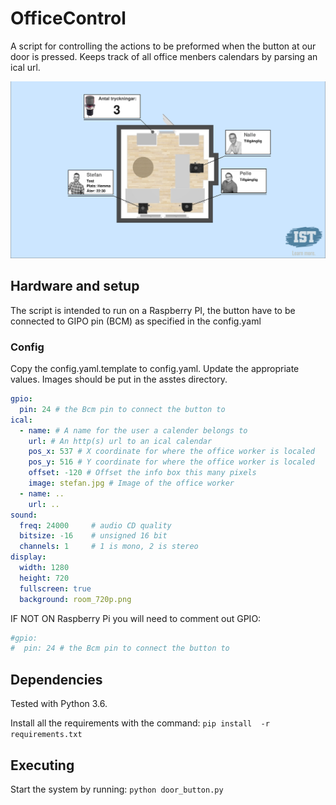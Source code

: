 # OfficeControl
A script for controlling the actions to be preformed when the button at our door is pressed. Keeps track of all office menbers calendars by parsing an ical url.

![Example](example.png)

## Hardware and setup
The script is intended to run on a Raspberry PI, the button have to be connected to GIPO pin (BCM) as specified in the config.yaml

### Config
Copy the config.yaml.template to config.yaml. Update the appropriate values. Images should be put in the asstes directory.
```yaml
gpio:
  pin: 24 # the Bcm pin to connect the button to
ical:
  - name: # A name for the user a calender belongs to
    url: # An http(s) url to an ical calendar
    pos_x: 537 # X coordinate for where the office worker is localed
    pos_y: 516 # Y coordinate for where the office worker is localed
    offset: -120 # Offset the info box this many pixels
    image: stefan.jpg # Image of the office worker
  - name: ..
    url: ..
sound:
  freq: 24000     # audio CD quality
  bitsize: -16    # unsigned 16 bit
  channels: 1     # 1 is mono, 2 is stereo
display:
  width: 1280
  height: 720
  fullscreen: true
  background: room_720p.png
  ```

IF NOT ON Raspberry Pi you will need to comment out GPIO:
```yaml
#gpio:
#  pin: 24 # the Bcm pin to connect the button to
```

## Dependencies
Tested with Python 3.6.

Install all the requirements with the command:
`pip install  -r requirements.txt`


## Executing
Start the system by running: `python door_button.py`
